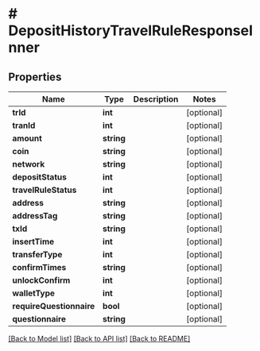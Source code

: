 # # DepositHistoryTravelRuleResponseInner

## Properties

Name | Type | Description | Notes
------------ | ------------- | ------------- | -------------
**trId** | **int** |  | [optional]
**tranId** | **int** |  | [optional]
**amount** | **string** |  | [optional]
**coin** | **string** |  | [optional]
**network** | **string** |  | [optional]
**depositStatus** | **int** |  | [optional]
**travelRuleStatus** | **int** |  | [optional]
**address** | **string** |  | [optional]
**addressTag** | **string** |  | [optional]
**txId** | **string** |  | [optional]
**insertTime** | **int** |  | [optional]
**transferType** | **int** |  | [optional]
**confirmTimes** | **string** |  | [optional]
**unlockConfirm** | **int** |  | [optional]
**walletType** | **int** |  | [optional]
**requireQuestionnaire** | **bool** |  | [optional]
**questionnaire** | **string** |  | [optional]

[[Back to Model list]](../../README.md#models) [[Back to API list]](../../README.md#endpoints) [[Back to README]](../../README.md)
